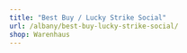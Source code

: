 ```yaml
---
title: "Best Buy / Lucky Strike Social"
url: /albany/best-buy-lucky-strike-social/
shop: Warenhaus
---
```

